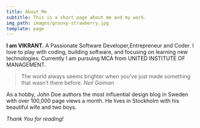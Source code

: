 ```yaml
---
title: About Me
subtitle: This is a short page about me and my work.
img_path: images/groovy-strawberry.jpg
template: page
---
```

**I am VIKRANT.** A Passionate Software Developer,Entrepreneur and Coder. I love to play with coding, building software, and focusing on learning new technologies. Currently I am pursuing MCA from UNITED INSTITUTE OF MANAGEMENT.
>The world always seems brighter when you’ve just made something that wasn’t there before. <cite>Neil Gaiman</cite>

As a hobby, John Doe authors the most influential design blog in Sweden with over 100,000 page views a month. He lives in Stockholm with his beautiful wife and two boys.

*Thank You for reading!*
